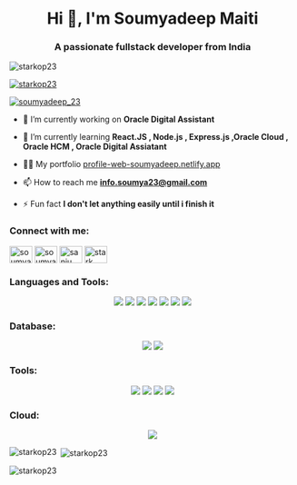 <h1 align="center">Hi 👋, I'm Soumyadeep Maiti</h1>
<h3 align="center">A passionate fullstack developer from India</h3>

<p align="left"> <img src="https://komarev.com/ghpvc/?username=starkop23&label=Profile%20views&color=0e75b6&style=flat" alt="starkop23" /> </p>

<p align="left"> <a href="https://github.com/ryo-ma/github-profile-trophy"><img src="https://github-profile-trophy.vercel.app/?username=starkop23" alt="starkop23" /></a> </p>

<p align="left"> <a href="https://twitter.com/soumyadeep_23" target="blank"><img src="https://img.shields.io/twitter/follow/soumyadeep_23?logo=twitter&style=for-the-badge" alt="soumyadeep_23" /></a> </p>

- 🔭 I’m currently working on **Oracle Digital Assistant**

- 🌱 I’m currently learning **React.JS , Node.js , Express.js ,Oracle Cloud , Oracle HCM , Oracle Digital Assiatant**

- 👨‍💻 My portfolio [profile-web-soumyadeep.netlify.app](profile-web-soumyadeep.netlify.app)

- 📫 How to reach me **info.soumya23@gmail.com**

- ⚡ Fun fact **I don't let anything easily until i finish it**

<h3 align="left">Connect with me:</h3>
<p align="left">
<a href="https://twitter.com/soumyadeep_23" target="blank"><img align="center" src="https://raw.githubusercontent.com/rahuldkjain/github-profile-readme-generator/master/src/images/icons/Social/twitter.svg" alt="soumyadeep_23" height="30" width="40" /></a>
<a href="https://linkedin.com/in/soumyadeep-m-bb089a131" target="blank"><img align="center" src="https://raw.githubusercontent.com/rahuldkjain/github-profile-readme-generator/master/src/images/icons/Social/linked-in-alt.svg" alt="soumyadeep-m-bb089a131" height="30" width="40" /></a>
<a href="https://fb.com/sanju.maiti.23" target="blank"><img align="center" src="https://raw.githubusercontent.com/rahuldkjain/github-profile-readme-generator/master/src/images/icons/Social/facebook.svg" alt="sanju.maiti.23" height="30" width="40" /></a>
<a href="https://instagram.com/stark___here" target="blank"><img align="center" src="https://raw.githubusercontent.com/rahuldkjain/github-profile-readme-generator/master/src/images/icons/Social/instagram.svg" alt="stark___here" height="30" width="40" /></a>
</p>

<h3 align="left">Languages and Tools:</h3>
<p align="center">
<img src="https://img.shields.io/badge/css3-%231572B6.svg?style=for-the-badge&logo=css3&logoColor=white">
<img src="https://img.shields.io/badge/Express.js-404D59?style=for-the-badge&logo=express"/>
<img src="https://img.shields.io/badge/html5-%23E34F26.svg?style=for-the-badge&logo=html5&logoColor=white">
<img src="https://img.shields.io/badge/javascript-%23323330.svg?style=for-the-badge&logo=javascript&logoColor=%23F7DF1E">
<img src="https://img.shields.io/badge/Node.js-43853D?style=for-the-badge&logo=node.js&logoColor=white"/>
<img src="https://img.shields.io/badge/React-20232A?style=for-the-badge&logo=react&logoColor=61DAFB"/> 
<img src = "https://img.shields.io/badge/React_Router-CA4245?style=for-the-badge&logo=react-router&logoColor=white"/>
</p>

<h3 align="left">Database:</h3>
<p align="center">
<img src="https://img.shields.io/badge/MySQL-00000F?style=for-the-badge&logo=mysql&logoColor=white"/>
<img src="https://img.shields.io/badge/MongoDB-4EA94B?style=for-the-badge&logo=mongodb&logoColor=white"/>
</p>

<h3 align="left">Tools:</h3>
<p align="center">
<!--   <img src="https://www.vectorlogo.zone/logos/git-scm/git-scm-icon.svg" alt="git" width="40" height="40"/> -->
  <img src="https://img.shields.io/badge/Postman-FF6C37?style=for-the-badge&logo=postman&logoColor=white"/>
  <img src="https://img.shields.io/badge/GitHub-100000?style=for-the-badge&logo=github&logoColor=white"/>
  <img src="https://img.shields.io/badge/Visual_Studio_Code-0078D4?style=for-the-badge&logo=visual%20studio%20code&logoColor=white"/>
  <img src="https://img.shields.io/badge/Netlify-00C7B7?style=for-the-badge&logo=netlify&logoColor=white"/>
  
</p>

<h3 align="left">Cloud:</h3>

<p align="center">
  <img src= "https://img.shields.io/badge/Oracle-F80000?style=for-the-badge&logo=oracle&logoColor=black"/>
</p>


<p><img align="left" src="https://github-readme-stats.vercel.app/api/top-langs?username=starkop23&show_icons=true&locale=en&layout=compact" alt="starkop23" /></p>

<p>&nbsp;<img align="center" src="https://github-readme-stats.vercel.app/api?username=starkop23&show_icons=true&locale=en" alt="starkop23" /></p>

<p><img align="center" src="https://github-readme-streak-stats.herokuapp.com/?user=starkop23&" alt="starkop23" /></p>
